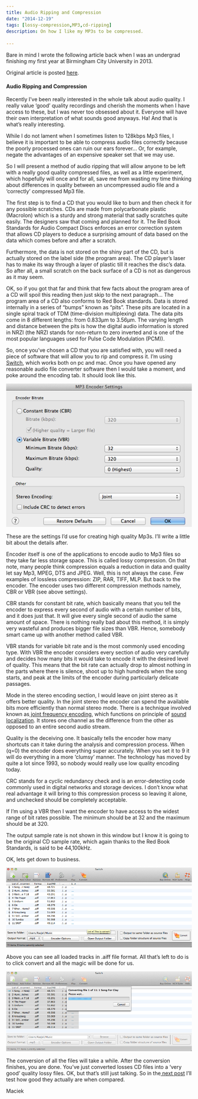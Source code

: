 ```yaml
---
title: Audio Ripping and Compression
date: "2014-12-19"
tags: [lossy-compression,MP3,cd-ripping]
description: On how I like my MP3s to be compressed.

---
```


Bare in mind I wrote the following article back when I was an undergrad finishing my first year at Birmingham City University in 2013.

Original article is posted [here](https://maciekonsound.wordpress.com/2014/12/19/audio-ripping-and-compression/).


#### Audio Ripping and Compression
<p style="text-align:left;" align="CENTER">Recently I’ve been really interested in the whole talk about audio quality. I really value ‘good’ quality recordings and cherish the moments when I have access to these, but I was never too obsessed about it. Everyone will have their own interpretation of what sounds good anyways. Ha! And that is what’s really interesting.</p>
While I do not lament when I sometimes listen to 128kbps Mp3 files, I believe it is important to be able to compress audio files correctly because the poorly processed ones can ruin our ears forever... Or, for example, negate the advantages of an expensive speaker set that we may use.

So I will present a method of audio ripping that will allow anyone to be left with a really good quality compressed files, as well as a little experiment, which hopefully will once and for all, save me from wasting my time thinking about differences in quality between an uncompressed audio file and a ‘correctly’ compressed Mp3 file.

The first step is to find a CD that you would like to burn and then check it for any possible scratches. CDs are made from polycarbonate plastic (Macrolon) which is a sturdy and strong material that sadly scratches quite easily. The designers saw that coming and planned for it. The Red Book Standards for Audio Compact Discs enforces an error correction system that allows CD players to deduce a surprising amount of data based on the data which comes before and after a scratch.

Furthermore, the data is not stored on the shiny part of the CD, but is actually stored on the label side (the program area). The CD player’s laser has to make its way through a layer of plastic till it reaches the disc’s data. So after all, a small scratch on the back surface of a CD is not as dangerous as it may seem.

OK, so if you got that far and think that few facts about the program area of a CD will spoil this reading then just skip to the next paragraph… The program area of a CD also conforms to Red Book standards. Data is stored internally in a series of “bumps” known as “pits”. These pits are located in a single spiral track of TDM (time-division multiplexing) data. The data pits come in 8 different lengths: from 0.833μm to 3.56μm. The varying length and distance between the pits is how the digital audio information is stored in NRZI (the NRZI stands for non-return to zero inverted and is one of the most popular languages used for Pulse Code Modulation (PCM)).

So, once you’ve chosen a CD that you are satisfied with, you will need a piece of software that will allow you to rip and compress it. I’m using <a title="Switch Audio File Converter Software" href="http://www.nch.com.au/switch/index.html" target="_blank">Switch</a>, which works both on pc and mac. Once you have opened any reasonable audio file converter software then I would take a moment, and poke around the encoding tab. It should look like this.

![](./1.png)

These are the settings I’d use for creating high quality Mp3s. I’ll write a little bit about the details after.

Encoder itself is one of the applications to encode audio to Mp3 files so they take far less storage space. This is called lossy compression. On that note, many people think compression equals a reduction in data and quality let say Mp3, MPEG, DTS and JPEG. Well, this is not always the case. Few examples of lossless compression: ZIP, RAR, TIFF, MLP. But back to the encoder. The encoder uses two different compression methods namely, CBR or VBR (see above settings).

CBR stands for constant bit rate, which basically means that you tell the encoder to express every second of audio with a certain number of bits, and it does just that. It will give every single second of audio the same amount of space. There is nothing really bad about this method, it is simply very wasteful and produces bigger file sizes than VBR. Hence, somebody smart came up with another method called VBR.

VBR stands for variable bit rate and is the most commonly used encoding type. With VBR the encoder considers every section of audio very carefully and decides how many bits it would take to encode it with the desired level of quality. This means that the bit rate can actually drop to almost nothing in the parts where there is silence, shoot up to high hundreds when the song starts, and peak at the limits of the encoder during particularly delicate passages.

Mode in the stereo encoding section, I would leave on joint stereo as it offers better quality. In the joint stereo the encoder can spend the available bits more efficiently than normal stereo mode. There is a technique involved known as<a title="Joint Frequency Encoding" href="http://en.wikipedia.org/wiki/Joint_(audio_engineering)" target="_blank"> joint frequency encoding</a>, which functions on principle of <a title="Sound localization" href="http://en.wikipedia.org/wiki/Sound_localization" target="_blank">sound localization</a>. It stores one channel as the difference from the other as opposed to an entire second audio stream.

Quality is the deceiving one. It basically tells the encoder how many shortcuts can it take during the analysis and compression process. When (q=0) the encoder does everything super accurately. When you set it to 9 it will do everything in a more ‘clumsy’ manner. The technology has moved by quite a lot since 1993, so nobody would really use low quality encoding today.

CRC stands for a cyclic redundancy check and is an error-detecting code commonly used in digital networks and storage devices. I don’t know what real advantage it will bring to this compression process so leaving it alone, and unchecked should be completely acceptable.

If I’m using a VBR then I want the encoder to have access to the widest range of bit rates possible. The minimum should be at 32 and the maximum should be at 320.

The output sample rate is not shown in this window but I know it is going to be the original CD sample rate, which again thanks to the Red Book Standards, is said to be 44,100kHz.

OK, lets get down to business.

![](./2.png)

Above you can see all loaded tracks in .aiff file format. All that’s left to do is to click convert and all the magic will be done for us.

![](./3.png)

The conversion of all the files will take a while. After the conversion finishes, you are done. You’ve just converted losses CD files into a ‘very good’ quality lossy files. OK, but that’s still just talking. So in the<a title="Listening Tests" href="https://maciek-tomczak.github.io/maciek.github.io/Audio-Compression-Quality/"> next post</a> I’ll test how good they actually are when compared.

Maciek
